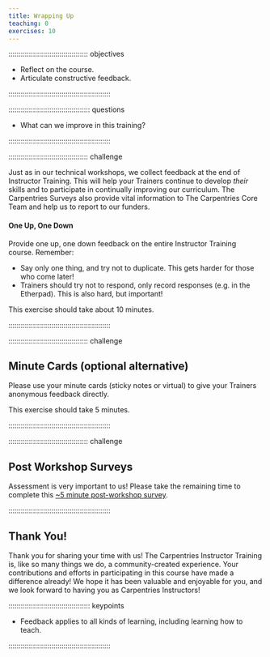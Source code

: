 ```yaml
---
title: Wrapping Up
teaching: 0
exercises: 10
---
```


::::::::::::::::::::::::::::::::::::::: objectives

- Reflect on the course.
- Articulate constructive feedback.

::::::::::::::::::::::::::::::::::::::::::::::::::

:::::::::::::::::::::::::::::::::::::::: questions

- What can we improve in this training?

::::::::::::::::::::::::::::::::::::::::::::::::::

:::::::::::::::::::::::::::::::::::::::  challenge
  
Just as in our technical workshops, we collect feedback at the end of Instructor Training.
This will help your Trainers continue to develop *their* skills and to participate in continually improving our curriculum. The Carpentries Surveys also
provide vital information to The Carpentries Core Team and help us to report to our funders.

#### One Up, One Down

Provide one up, one down feedback on the entire Instructor Training course. Remember:

- Say only one thing, and try not to duplicate. This gets harder for those who come later!
- Trainers should try not to respond, only record responses (e.g. in the Etherpad). This is also hard, but important!

This exercise should take about 10 minutes.


::::::::::::::::::::::::::::::::::::::::::::::::::

:::::::::::::::::::::::::::::::::::::::  challenge

## Minute Cards (optional alternative)

Please use your minute
cards (sticky notes or virtual) to give your Trainers anonymous feedback directly.

This exercise should take 5 minutes.


::::::::::::::::::::::::::::::::::::::::::::::::::

:::::::::::::::::::::::::::::::::::::::  challenge

## Post Workshop Surveys

Assessment is very important to us! Please take the remaining time to complete
this [\~5 minute post-workshop survey](https://carpentries.typeform.com/to/cjJ9UP#slug=/).

::::::::::::::::::::::::::::::::::::::::::::::::::

## Thank You!

Thank you for sharing your time with us! The Carpentries Instructor Training is, like so many things we do, a community-created experience.
Your contributions and efforts in participating in this course have made a difference already!
We hope it has been valuable and enjoyable for you,
and we look forward to having you as Carpentries Instructors!

:::::::::::::::::::::::::::::::::::::::: keypoints

- Feedback applies to all kinds of learning, including learning how to teach.

::::::::::::::::::::::::::::::::::::::::::::::::::


